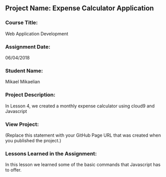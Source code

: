 ## Project Name:  Expense Calculator Application

### Course Title:
Web Application Development

### Assignment Date:  
06/04/2018

### Student Name:  
Mikael Mikaelian

### Project Description:
In Lesson 4, we created a monthly expense calculator using cloud9 and Javascript
### View Project:
(Replace this statement with your GitHub Page URL that was created when you 
 published the project.)

### Lessons Learned in the Assignment:
In this lesson we learned some of the basic commands that Javascript has to offer. 



